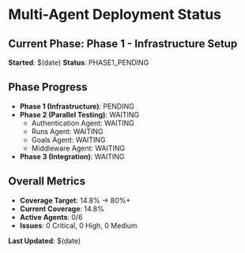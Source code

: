 # Multi-Agent Deployment Status

## Current Phase: Phase 1 - Infrastructure Setup

**Started**: $(date)
**Status**: PHASE1_PENDING

## Phase Progress

- **Phase 1 (Infrastructure)**: PENDING
- **Phase 2 (Parallel Testing)**: WAITING
  - Authentication Agent: WAITING
  - Runs Agent: WAITING
  - Goals Agent: WAITING
  - Middleware Agent: WAITING
- **Phase 3 (Integration)**: WAITING

## Overall Metrics

- **Coverage Target**: 14.8% → 80%+
- **Current Coverage**: 14.8%
- **Active Agents**: 0/6
- **Issues**: 0 Critical, 0 High, 0 Medium

**Last Updated**: $(date)
